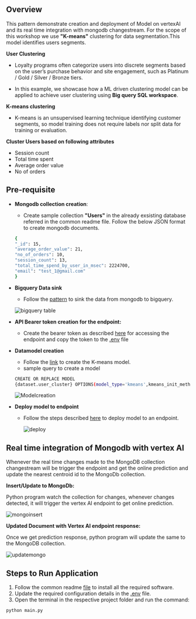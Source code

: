 ## Overview
   This pattern demonstrate creation and deployment of Model on vertexAI and its real time integration with mongodb changestream. For the scope of this workshop we use **"K-means"** clustering for data segmentation.This model identifies users segments.
   
   **User Clustering**
     
   - Loyalty programs often categorize users into discrete segments based on the user’s purchase behavior and site engagement, such as Platinum / Gold / Silver / Bronze tiers.
      
   - In this example, we showcase how a ML driven clustering model can be applied to achieve user clustering using **Big query SQL workspace**.
   
   **K-means clustering**
      
   - K-means is an unsupervised learning technique identifying customer segments, so model training does not require labels nor split data for training or evaluation.
      
   **Cluster Users based on following attributes**
   
   - Session count
   - Total time spent
   - Average order value
   - No of orders

## Pre-requisite
- **Mongodb collection creation**:
  * Create sample collection **"Users"** in the already exsisting database referred in the common readme file. Follow the below JSON format to create mongodb documents.
  ```bash
  {
  "_id": 15,
  "average_order_value": 21,
  "no_of_orders": 10,
  "session_count": 13,
  "total_time_spend_by_user_in_msec": 2224700,
  "email": "test_1@gmail.com"
  }
  ```
- **Bigquery Data sink**
  * Follow the [pattern](https://github.com/mongodb-partners/MongoDb-BigQuery-Workshops/blob/dev_bq-workshop_demo/DataflowBq/README.md) to sink the data from mongodb to bigquery.

   ![bigquery table](https://github.com/mongodb-partners/MongoDb-BigQuery-Workshops/assets/109083730/0a888e1d-f164-4c46-8dee-4367abe29a41)
    
- **API Bearer token creation for the endpoint:**
  * Create the bearer token as  described [here](https://developers.google.com/spectrum-access-system/guides/authorization-and-authentication) for accessing the endpoint and copy the token to the [.env](https://github.com/mongodb-partners/MongoDb-BigQuery-Workshops/blob/dev_bq-workshop_demo/VertexAIRealTimeIntegration/.env) file
  
- **Datamodel creation**
  * Follow the [link](https://codelabs.developers.google.com/codelabs/bqml-vertex-prediction#3) to create the K-means model.
  * sample query to create a model
  ``` bash
  CREATE OR REPLACE MODEL
  {dataset.user_cluster} OPTIONS(model_type='kmeans',kmeans_init_method = 'KMEANS++') AS (select * EXCEPT(CENTROID_ID) from dataset.users as u)
  ```
    ![Modelcreation](https://github.com/mongodb-partners/MongoDb-BigQuery-Workshops/assets/109083730/0ac3063d-0d0d-4162-87ce-9289415c32bd)
  
- **Deploy model to endpoint**
  * Follow the steps described [here](https://codelabs.developers.google.com/codelabs/bqml-vertex-prediction#0) to deploy model to an endpoint.
    
    ![deploy](https://github.com/mongodb-partners/MongoDb-BigQuery-Workshops/assets/109083730/dc8408d8-d70b-4a57-bb12-0665cabca97e)


## Real time integration of Mongodb with vertex AI
   Whenever the real time changes made to the MongoDB collection changestream will be trigger the endpoint and get the online prediction and update the nearest centroid id to the MongoDb collection.
  
   **Insert/Update to MongoDb:**
   
   Python program watch the collection for changes, whenever changes detected, it will trigger the vertex AI endpoint to get online prediction.
   
   ![mongoinsert](https://github.com/mongodb-partners/MongoDb-BigQuery-Workshops/assets/109083730/f00e91a7-c121-4249-80d2-66b97afba3b4)

   **Updated Document with Vertex AI endpoint response:**

   Once we get prediction response, python program will update the same to the MongoDB collection.
   
   ![updatemongo](https://github.com/mongodb-partners/MongoDb-BigQuery-Workshops/assets/109083730/bad8432a-3646-4082-83fa-3bc1817f5083)

## Steps to Run Application
1. Follow the common readme [file](https://github.com/mongodb-partners/MongoDb-BigQuery-Workshops/blob/dev_bq-workshop_demo/README.md) to install all the required software.
2. Update the required configuration details in the [.env](https://github.com/mongodb-partners/MongoDb-BigQuery-Workshops/blob/dev_bq-workshop_demo/VertexAIRealTimeIntegration/.env) file.
3. Open the terminal in the respective project folder and run the command:
```bash
python main.py
```
